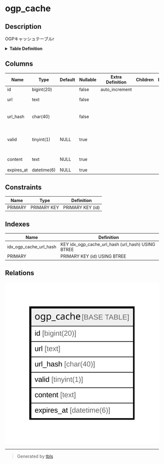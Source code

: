 # ogp_cache

## Description

OGPキャッシュテーブルr

<details>
<summary><strong>Table Definition</strong></summary>

```sql
CREATE TABLE `ogp_cache` (
  `id` bigint(20) NOT NULL AUTO_INCREMENT,
  `url` text NOT NULL,
  `url_hash` char(40) NOT NULL,
  `valid` tinyint(1) DEFAULT NULL,
  `content` text DEFAULT NULL,
  `expires_at` datetime(6) DEFAULT NULL,
  PRIMARY KEY (`id`),
  KEY `idx_ogp_cache_url_hash` (`url_hash`)
) ENGINE=InnoDB DEFAULT CHARSET=utf8mb4
```

</details>

## Columns

| Name | Type | Default | Nullable | Extra Definition | Children | Parents | Comment |
| ---- | ---- | ------- | -------- | ---------------- | -------- | ------- | ------- |
| id | bigint(20) |  | false | auto_increment |  |  |  |
| url | text |  | false |  |  |  | 対象ページのURL |
| url_hash | char(40) |  | false |  |  |  | URLのSHA-1ハッシュ |
| valid | tinyint(1) | NULL | true |  |  |  | ネガティブキャッシュでないか |
| content | text | NULL | true |  |  |  | キャッシュ内容 |
| expires_at | datetime(6) | NULL | true |  |  |  | 有効期限 |

## Constraints

| Name | Type | Definition |
| ---- | ---- | ---------- |
| PRIMARY | PRIMARY KEY | PRIMARY KEY (id) |

## Indexes

| Name | Definition |
| ---- | ---------- |
| idx_ogp_cache_url_hash | KEY idx_ogp_cache_url_hash (url_hash) USING BTREE |
| PRIMARY | PRIMARY KEY (id) USING BTREE |

## Relations

![er](ogp_cache.svg)

---

> Generated by [tbls](https://github.com/k1LoW/tbls)
